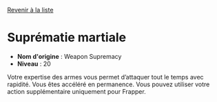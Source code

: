 [Revenir à la liste](list.md)

# Suprématie martiale

 * **Nom d'origine** : Weapon Supremacy
 * **Niveau** : 20


<p>Votre expertise des armes vous permet d’attaquer tout le temps avec rapidité. Vous êtes accéléré en permanence. Vous pouvez utiliser votre action supplémentaire uniquement pour Frapper.</p>